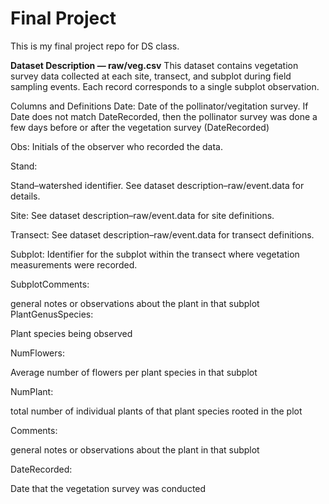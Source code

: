 # Final Project
This is my final project repo for DS class.

**Dataset Description — raw/veg.csv**
This dataset contains vegetation survey data collected at each site, transect, and subplot during field sampling events. Each record corresponds to a single subplot observation.

Columns and Definitions
Date:
Date of the pollinator/vegitation survey. If Date does not match DateRecorded, then the pollinator survey was done a few days before or after the vegetation survey (DateRecorded)

Obs:
Initials of the observer who recorded the data.

Stand:

Stand–watershed identifier. See dataset description–raw/event.data for details.

Site:
See dataset description–raw/event.data for site definitions.

Transect:
See dataset description–raw/event.data for transect definitions.

Subplot:
Identifier for the subplot within the transect where vegetation measurements were recorded.

SubplotComments:

general notes or observations about the plant in that subplot
PlantGenusSpecies:

Plant species being observed

NumFlowers:

Average number of flowers per plant species in that subplot

NumPlant:

total number of individual plants of that plant species rooted in the plot

Comments:

general notes or observations about the plant in that subplot

DateRecorded:

Date that the vegetation survey was conducted